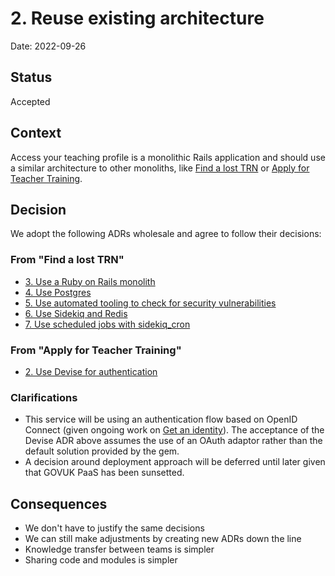 # 2. Reuse existing architecture

Date: 2022-09-26

## Status

Accepted

## Context

Access your teaching profile is a monolithic Rails application and should use a
similar architecture to other monoliths, like [Find a lost TRN](https://github.com/DFE-Digital/find-a-lost-trn) or [Apply for Teacher Training](https://github.com/DFE-Digital/apply-for-teacher-training).

## Decision

We adopt the following ADRs wholesale and agree to follow their decisions:

### From "Find a lost TRN"

- [3. Use a Ruby on Rails monolith](https://github.com/DFE-Digital/find-a-lost-trn/blob/main/adr/00003-use-rails.md)
- [4. Use Postgres](https://github.com/DFE-Digital/find-a-lost-trn/blob/main/adr/00004-use-postgres-state.md)
- [5. Use automated tooling to check for security vulnerabilities](https://github.com/DFE-Digital/find-a-lost-trn/blob/main/adr/00005-use-gemsurance-and-.md)
- [6. Use Sidekiq and Redis](https://github.com/DFE-Digital/find-a-lost-trn/blob/main/adr/00006-sidekiq-and-redis.md)
- [7. Use scheduled jobs with sidekiq_cron](https://github.com/DFE-Digital/find-a-lost-trn/blob/main/adr/00007-scheduled-jobs.md)

### From "Apply for Teacher Training"

- [2. Use Devise for authentication](https://github.com/DFE-Digital/apply-for-teacher-training/blob/main/adr/0002-use-devise-for-authentication.md)

### Clarifications

- This service will be using an authentication flow based on OpenID Connect (given ongoing work on [Get an identity](https://github.com/DFE-Digital/get-an-identity)).
  The acceptance of the Devise ADR above assumes the use of an OAuth adaptor rather than the default solution provided by the gem.
- A decision around deployment approach will be deferred until later given that GOVUK PaaS has been sunsetted.

## Consequences

- We don't have to justify the same decisions
- We can still make adjustments by creating new ADRs down the line
- Knowledge transfer between teams is simpler
- Sharing code and modules is simpler

